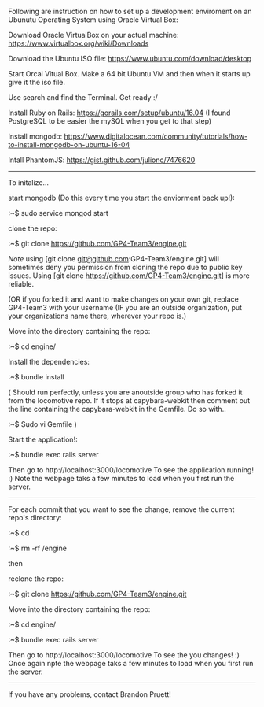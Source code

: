 Following are instruction on how to set up a development enviroment on an Ubunutu Operating System using Oracle Virtual Box:

Download Oracle VirtualBox on your actual machine: https://www.virtualbox.org/wiki/Downloads

Download the Ubuntu ISO file: https://www.ubuntu.com/download/desktop

Start Orcal Vitual Box. Make a 64 bit Ubuntu VM and then when it starts up give it the iso file.

Use search and find the Terminal. Get ready :/

Install Ruby on Rails: https://gorails.com/setup/ubuntu/16.04 
(I found PostgreSQL to be easier the mySQL when you get to that step)

Install mongodb: https://www.digitalocean.com/community/tutorials/how-to-install-mongodb-on-ubuntu-16-04

Intall PhantomJS: https://gist.github.com/julionc/7476620

________

To initalize...

start mongodb (Do this every time you start the enviorment back up!):

:~$ sudo service mongod start 

clone the repo:

:~$ git clone https://github.com/GP4-Team3/engine.git

*Note* using [git clone git@github.com:GP4-Team3/engine.git] will sometimes deny you permission from cloning the repo due to public key issues. Using [git clone https://github.com/GP4-Team3/engine.git] is more reliable.

(OR if you forked it and want to make changes on your own git, replace GP4-Team3 with your username (IF you are an outside organization, put your organizations name there, wherever your repo is.)

Move into the directory containing the repo:

:~$ cd engine/

Install the dependencies:

:~$ bundle install 

( Should run perfectly, unless you are anoutside group who has forked it from the locomotive repo. If it stops at capybara-webkit then comment out the line containing the capybara-webkit in the Gemfile. Do so with..

:~$ Sudo vi Gemfile   )

Start the application!:

:~$ bundle exec rails server

Then go to http://localhost:3000/locomotive To see the application running! :) Note the webpage taks a few minutes to load when you first run the server.

________

For each commit that you want to see the change, remove the current repo's directory:

:~$ cd

:~$ rm -rf /engine

then

reclone the repo:

:~$ git clone https://github.com/GP4-Team3/engine.git

Move into the directory containing the repo:

:~$ cd engine/

:~$ bundle exec rails server

Then go to http://localhost:3000/locomotive To see the you changes! :) Once again npte the webpage taks a few minutes to load when you first run the server.


________

If you have any problems, contact Brandon Pruett!


